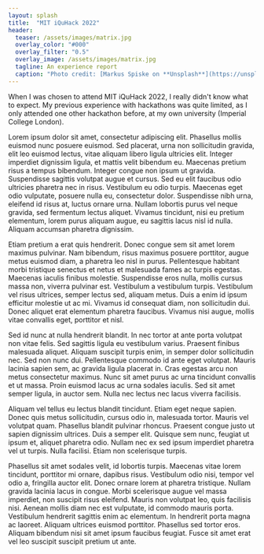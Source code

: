 ```yaml
---
layout: splash
title:  "MIT iQuHack 2022"
header:
  teaser: /assets/images/matrix.jpg
  overlay_color: "#000"
  overlay_filter: "0.5"
  overlay_image: /assets/images/matrix.jpg
  tagline: An experience report
  caption: "Photo credit: [Markus Spiske on **Unsplash**](https://unsplash.com/photos/iar-afB0QQw)"
---
```

When I was chosen to attend MIT iQuHack 2022, I really didn't know what to expect.
My previous experience with hackathons was quite limited, as I only attended
one other hackathon before, at my own university (Imperial College London). 

Lorem ipsum dolor sit amet, consectetur adipiscing elit. Phasellus mollis euismod nunc posuere euismod. Sed placerat, urna non sollicitudin gravida, elit leo euismod lectus, vitae aliquam libero ligula ultricies elit. Integer imperdiet dignissim ligula, et mattis velit bibendum eu. Maecenas pretium risus a tempus bibendum. Integer congue non ipsum ut gravida. Suspendisse sagittis volutpat augue et cursus. Sed eu elit faucibus odio ultricies pharetra nec in risus. Vestibulum eu odio turpis. Maecenas eget odio vulputate, posuere nulla eu, consectetur dolor. Suspendisse nibh urna, eleifend id risus at, luctus ornare urna. Nullam lobortis purus vel neque gravida, sed fermentum lectus aliquet. Vivamus tincidunt, nisi eu pretium elementum, lorem purus aliquam augue, eu sagittis lacus nisl id nulla. Aliquam accumsan pharetra dignissim.

Etiam pretium a erat quis hendrerit. Donec congue sem sit amet lorem maximus pulvinar. Nam bibendum, risus maximus posuere porttitor, augue metus euismod diam, a pharetra leo nisl in purus. Pellentesque habitant morbi tristique senectus et netus et malesuada fames ac turpis egestas. Maecenas iaculis finibus molestie. Suspendisse eros nulla, mollis cursus massa non, viverra pulvinar est. Vestibulum a vestibulum turpis. Vestibulum vel risus ultrices, semper lectus sed, aliquam metus. Duis a enim id ipsum efficitur molestie ut ac mi. Vivamus id consequat diam, non sollicitudin dui. Donec aliquet erat elementum pharetra faucibus. Vivamus nisi augue, mollis vitae convallis eget, porttitor et nisl.

Sed id nunc at nulla hendrerit blandit. In nec tortor at ante porta volutpat non vitae felis. Sed sagittis ligula eu vestibulum varius. Praesent finibus malesuada aliquet. Aliquam suscipit turpis enim, in semper dolor sollicitudin nec. Sed non nunc dui. Pellentesque commodo id ante eget volutpat. Mauris lacinia sapien sem, ac gravida ligula placerat in. Cras egestas arcu non metus consectetur maximus. Nunc sit amet purus ac urna tincidunt convallis et ut massa. Proin euismod lacus ac urna sodales iaculis. Sed sit amet semper ligula, in auctor sem. Nulla nec lectus nec lacus viverra facilisis.

Aliquam vel tellus eu lectus blandit tincidunt. Etiam eget neque sapien. Donec quis metus sollicitudin, cursus odio in, malesuada tortor. Mauris vel volutpat quam. Phasellus blandit pulvinar rhoncus. Praesent congue justo ut sapien dignissim ultrices. Duis a semper elit. Quisque sem nunc, feugiat ut ipsum et, aliquet pharetra odio. Nullam nec ex sed ipsum imperdiet pharetra vel ut turpis. Nulla facilisi. Etiam non scelerisque turpis.

Phasellus sit amet sodales velit, id lobortis turpis. Maecenas vitae lorem tincidunt, porttitor mi ornare, dapibus risus. Vestibulum odio nisi, tempor vel odio a, fringilla auctor elit. Donec ornare lorem at pharetra tristique. Nullam gravida lacinia lacus in congue. Morbi scelerisque augue vel massa imperdiet, non suscipit risus eleifend. Mauris non volutpat leo, quis facilisis nisi. Aenean mollis diam nec est vulputate, id commodo mauris porta. Vestibulum hendrerit sagittis enim ac elementum. In hendrerit porta magna ac laoreet. Aliquam ultrices euismod porttitor. Phasellus sed tortor eros. Aliquam bibendum nisi sit amet ipsum faucibus feugiat. Fusce sit amet erat vel leo suscipit suscipit pretium ut ante. 